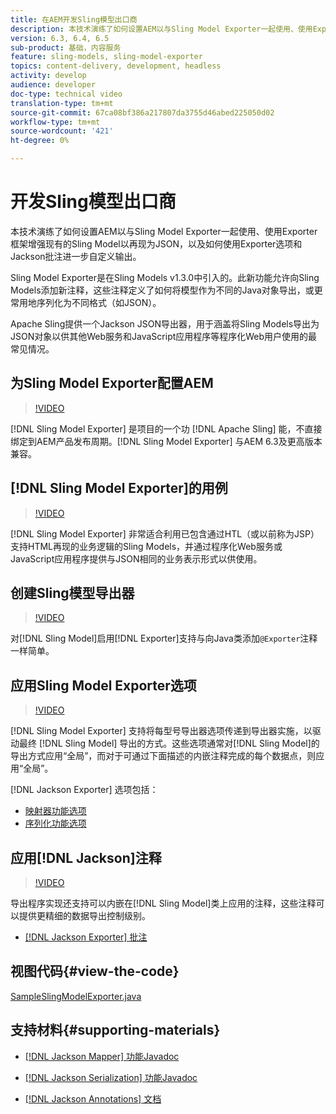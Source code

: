 ```yaml
---
title: 在AEM开发Sling模型出口商
description: 本技术演练了如何设置AEM以与Sling Model Exporter一起使用、使用Exporter框架增强现有的Sling Model以再现为JSON，以及如何使用Exporter选项和Jackson批注进一步自定义输出。
version: 6.3, 6.4, 6.5
sub-product: 基础，内容服务
feature: sling-models, sling-model-exporter
topics: content-delivery, development, headless
activity: develop
audience: developer
doc-type: technical video
translation-type: tm+mt
source-git-commit: 67ca08bf386a217807da3755d46abed225050d02
workflow-type: tm+mt
source-wordcount: '421'
ht-degree: 0%

---
```



# 开发Sling模型出口商

本技术演练了如何设置AEM以与Sling Model Exporter一起使用、使用Exporter框架增强现有的Sling Model以再现为JSON，以及如何使用Exporter选项和Jackson批注进一步自定义输出。

Sling Model Exporter是在Sling Models v1.3.0中引入的。此新功能允许向Sling Models添加新注释，这些注释定义了如何将模型作为不同的Java对象导出，或更常用地序列化为不同格式（如JSON）。

Apache Sling提供一个Jackson JSON导出器，用于涵盖将Sling Models导出为JSON对象以供其他Web服务和JavaScript应用程序等程序化Web用户使用的最常见情况。

## 为Sling Model Exporter配置AEM

>[!VIDEO](https://video.tv.adobe.com/v/16862/?quality=12&learn=on)

[!DNL Sling Model Exporter] 是项目的一个功 [!DNL Apache Sling] 能，不直接绑定到AEM产品发布周期。[!DNL Sling Model Exporter] 与AEM 6.3及更高版本兼容。

## [!DNL Sling Model Exporter]的用例

>[!VIDEO](https://video.tv.adobe.com/v/16863/?quality=12&learn=on)

[!DNL Sling Model Exporter] 非常适合利用已包含通过HTL（或以前称为JSP）支持HTML再现的业务逻辑的Sling Models，并通过程序化Web服务或JavaScript应用程序提供与JSON相同的业务表示形式以供使用。

## 创建Sling模型导出器

>[!VIDEO](https://video.tv.adobe.com/v/16864/?quality=12&learn=on)

对[!DNL Sling Model]启用[!DNL Exporter]支持与向Java类添加`@Exporter`注释一样简单。

## 应用Sling Model Exporter选项

>[!VIDEO](https://video.tv.adobe.com/v/16865/?quality=12&learn=on)

[!DNL Sling Model Exporter] 支持将每型号导出器选项传递到导出器实施，以驱动最终 [!DNL Sling Model] 导出的方式。这些选项通常对[!DNL Sling Model]的导出方式应用“全局”，而对于可通过下面描述的内嵌注释完成的每个数据点，则应用“全局”。

[!DNL Jackson Exporter] 选项包括：

* [映射器功能选项](https://static.javadoc.io/com.fasterxml.jackson.core/jackson-databind/2.8.5/com/fasterxml/jackson/databind/MapperFeature.html)
* [序列化功能选项](https://static.javadoc.io/com.fasterxml.jackson.core/jackson-databind/2.8.5/com/fasterxml/jackson/databind/SerializationFeature.html)

## 应用[!DNL Jackson]注释

>[!VIDEO](https://video.tv.adobe.com/v/16866/?quality=12&learn=on)

导出程序实现还支持可以内嵌在[!DNL Sling Model]类上应用的注释，这些注释可以提供更精细的数据导出控制级别。

* [[!DNL Jackson Exporter] 批注](https://github.com/FasterXML/jackson-annotations/wiki/Jackson-Annotations)

## 视图代码{#view-the-code}

[SampleSlingModelExporter.java](https://github.com/Adobe-Consulting-Services/acs-aem-samples/blob/master/core/src/main/java/com/adobe/acs/samples/models/SampleSlingModelExporter.java)

## 支持材料{#supporting-materials}

* [[!DNL Jackson Mapper] 功能Javadoc](https://static.javadoc.io/com.fasterxml.jackson.core/jackson-databind/2.8.5/com/fasterxml/jackson/databind/MapperFeature.html)
* [[!DNL Jackson Serialization] 功能Javadoc](https://static.javadoc.io/com.fasterxml.jackson.core/jackson-databind/2.8.5/com/fasterxml/jackson/databind/SerializationFeature.html)

* [[!DNL Jackson Annotations] 文档](https://github.com/FasterXML/jackson-annotations/wiki/Jackson-Annotations)
